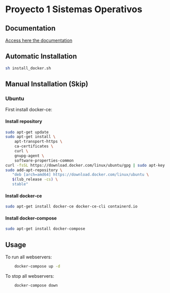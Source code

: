 # Proyecto 1 Sistemas Operativos

## Documentation
[Access here the documentation](doc/documentation.md)

## Automatic Installation
```bash
sh install_docker.sh
```

## Manual Installation (Skip)

### Ubuntu
First install docker-ce:

#### Install repository
```bash
sudo apt-get update
sudo apt-get install \
    apt-transport-https \
    ca-certificates \
    curl \
    gnupg-agent \
    software-properties-common
curl -fsSL https://download.docker.com/linux/ubuntu/gpg | sudo apt-key add -
sudo add-apt-repository \
   "deb [arch=amd64] https://download.docker.com/linux/ubuntu \
   $(lsb_release -cs) \
   stable"
```
#### Install docker-ce
```bash
sudo apt-get install docker-ce docker-ce-cli containerd.io
```
#### Install docker-compose
```bash
sudo apt-get install docker-compose
```

## Usage
To run all webservers:
```bash
    docker-compose up -d
```
To stop all webservers:
```bash
    docker-compose down
```